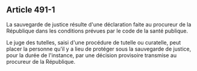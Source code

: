 Article 491-1
----
La sauvegarde de justice résulte d'une déclaration faite au procureur de la
République dans les conditions prévues par le code de la santé publique.

Le juge des tutelles, saisi d'une procédure de tutelle ou curatelle, peut placer
la personne qu'il y a lieu de protéger sous la sauvegarde de justice, pour la
durée de l'instance, par une décision provisoire transmise au procureur de la
République.
